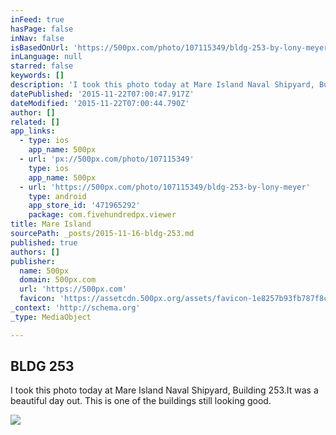 ```yaml
---
inFeed: true
hasPage: false
inNav: false
isBasedOnUrl: 'https://500px.com/photo/107115349/bldg-253-by-lony-meyer'
inLanguage: null
starred: false
keywords: []
description: 'I took this photo today at Mare Island Naval Shipyard, Building 253.It was a beautiful day out. This is one of the buildings still looking good.'
datePublished: '2015-11-22T07:00:47.917Z'
dateModified: '2015-11-22T07:00:44.790Z'
author: []
related: []
app_links:
  - type: ios
    app_name: 500px
  - url: 'px://500px.com/photo/107115349'
    type: ios
    app_name: 500px
  - url: 'https://500px.com/photo/107115349/bldg-253-by-lony-meyer'
    type: android
    app_store_id: '471965292'
    package: com.fivehundredpx.viewer
title: Mare Island
sourcePath: _posts/2015-11-16-bldg-253.md
published: true
authors: []
publisher:
  name: 500px
  domain: 500px.com
  url: 'https://500px.com'
  favicon: 'https://assetcdn.500px.org/assets/favicon-1e8257b93fb787f8ceb66b5522ee853c.ico'
_context: 'http://schema.org'
_type: MediaObject

---
```

<article style=""><h1>BLDG 253</h1><p>I took this photo today at Mare Island Naval Shipyard, Building 253.It was a beautiful day out. This is one of the buildings still looking good.</p><img src="https://drscdn.500px.org/photo/107115349/m%3D2048/4a37556acb9101c81a31dce289aab6b7" /></article>